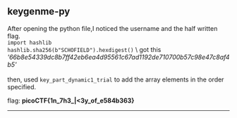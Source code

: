 ## keygenme-py

After opening the python file,I noticed the username and the half written flag.
\
`import hashlib`
\
`hashlib.sha256(b"SCHOFIELD").hexdigest()`
\ 
got this
*'66b8e54339dc8b7ff42eb6ea4d95561c67ad1192de710700b57c98e47c8af4b5'*
\
\
then, used 
`key_part_dynamic1_trial`  to add the array elements in the order specified. 



flag: **picoCTF{1n_7h3_|<3y_of_e584b363}**

---

